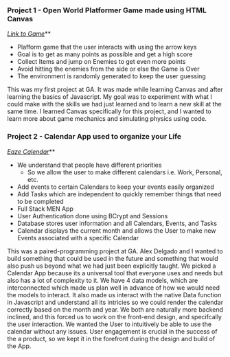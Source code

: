 ### Project 1 - Open World Platformer Game made using HTML Canvas

_[Link to Game](https://bamoradia.github.io/Project_1/)_**

* Plafform game that the user interacts with using the arrow keys
* Goal is to get as many points as possible and get a high score
* Collect Items and jump on Enemies to get even more points
* Avoid hitting the enemies from the side or else the Game is Over
* The environment is randomly generated to keep the user guessing



This was my first project at GA. It was made while learning Canvas and after learning the basics of Javascript.
My goal was to experiment with what I could make with the skills we had just learned and to learn a new skill at the same time. I learned Canvas specifically for this project, and I wanted to learn more about game mechanics and simulating physics using code.


### Project 2 - Calendar App used to organize your Life
_[Eaze Calendar](https://eaze-calendar.herokuapp.com/user)_**

* We understand that people have different priorities
	* So we allow the user to make different calendars i.e. Work, Personal, etc.
* Add events to certain Calendars to keep your events easily organized
* Add Tasks which are independent to quickly remember things that need to be completed
* Full Stack MEN App
* User Authentication done using BCrypt and Sessions
* Database stores user information and all Calendars, Events, and Tasks
* Calendar displays the current month and allows the User to make new Events associated with a specific Calendar


This was a paired-programming project at GA. Alex Delgado and I wanted to build something that could be used in the future and something that would also push us beyond what we had just been explicitly taught. We picked a Calendar App because its a universal tool that everyone uses and needs but also has a lot of complexity to it. We have 4 data models, which are interconnected which made us plan well in advance of how we would need the models to interact. It also made us interact with the native Data function in Javascript and understand all its intricies so we could render the calendar correctly based on the month and year. We both are naturally more backend inclined, and this forced us to work on the front-end design, and specifcally the user interaction. We wanted the User to intuitively be able to use the calendar without any issues. User engagement is crucial in the success of the a product, so we kept it in the forefront during the design and build of the App.



